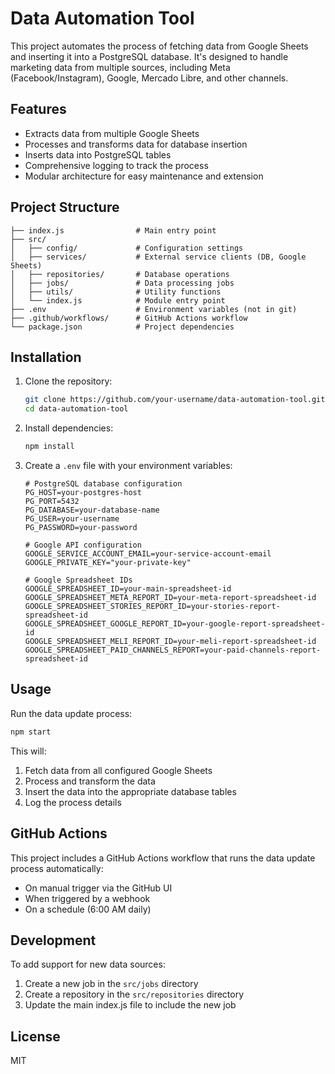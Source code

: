 # Data Automation Tool

This project automates the process of fetching data from Google Sheets and inserting it into a PostgreSQL database. It's designed to handle marketing data from multiple sources, including Meta (Facebook/Instagram), Google, Mercado Libre, and other channels.

## Features

- Extracts data from multiple Google Sheets
- Processes and transforms data for database insertion
- Inserts data into PostgreSQL tables
- Comprehensive logging to track the process
- Modular architecture for easy maintenance and extension

## Project Structure

```
├── index.js                # Main entry point
├── src/
│   ├── config/             # Configuration settings
│   ├── services/           # External service clients (DB, Google Sheets)
│   ├── repositories/       # Database operations
│   ├── jobs/               # Data processing jobs
│   ├── utils/              # Utility functions
│   └── index.js            # Module entry point
├── .env                    # Environment variables (not in git)
├── .github/workflows/      # GitHub Actions workflow
└── package.json            # Project dependencies
```

## Installation

1. Clone the repository:
   ```bash
   git clone https://github.com/your-username/data-automation-tool.git
   cd data-automation-tool
   ```

2. Install dependencies:
   ```bash
   npm install
   ```

3. Create a `.env` file with your environment variables:
   ```
   # PostgreSQL database configuration
   PG_HOST=your-postgres-host
   PG_PORT=5432
   PG_DATABASE=your-database-name
   PG_USER=your-username
   PG_PASSWORD=your-password

   # Google API configuration
   GOOGLE_SERVICE_ACCOUNT_EMAIL=your-service-account-email
   GOOGLE_PRIVATE_KEY="your-private-key"
   
   # Google Spreadsheet IDs
   GOOGLE_SPREADSHEET_ID=your-main-spreadsheet-id
   GOOGLE_SPREADSHEET_META_REPORT_ID=your-meta-report-spreadsheet-id
   GOOGLE_SPREADSHEET_STORIES_REPORT_ID=your-stories-report-spreadsheet-id
   GOOGLE_SPREADSHEET_GOOGLE_REPORT_ID=your-google-report-spreadsheet-id
   GOOGLE_SPREADSHEET_MELI_REPORT_ID=your-meli-report-spreadsheet-id
   GOOGLE_SPREADSHEET_PAID_CHANNELS_REPORT=your-paid-channels-report-spreadsheet-id
   ```

## Usage

Run the data update process:

```bash
npm start
```

This will:
1. Fetch data from all configured Google Sheets
2. Process and transform the data
3. Insert the data into the appropriate database tables
4. Log the process details

## GitHub Actions

This project includes a GitHub Actions workflow that runs the data update process automatically:

- On manual trigger via the GitHub UI
- When triggered by a webhook
- On a schedule (6:00 AM daily)

## Development

To add support for new data sources:

1. Create a new job in the `src/jobs` directory
2. Create a repository in the `src/repositories` directory
3. Update the main index.js file to include the new job

## License

MIT